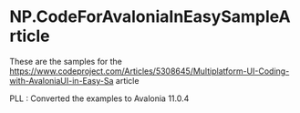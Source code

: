 # NP.CodeForAvaloniaInEasySampleArticle

These are the samples for the https://www.codeproject.com/Articles/5308645/Multiplatform-UI-Coding-with-AvaloniaUI-in-Easy-Sa article

PLL : Converted the examples to Avalonia 11.0.4
